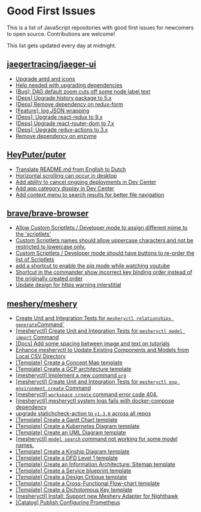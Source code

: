 # Good First Issues

This is a list of JavaScript repositories with good first issues for newcomers to open source. Contributions are welcome!

This list gets updated every day at midnight.

## [jaegertracing/jaeger-ui](https://github.com/jaegertracing/jaeger-ui)

- [Upgrade antd and icons](https://github.com/jaegertracing/jaeger-ui/issues/2576)
- [Help needed with upgrading dependencies](https://github.com/jaegertracing/jaeger-ui/issues/1199)
- [[Bug]: DAG default zoom cuts off some node label text](https://github.com/jaegertracing/jaeger-ui/issues/2060)
- [[Deps] Upgrade history package to 5.x](https://github.com/jaegertracing/jaeger-ui/issues/2531)
- [[Deps] Remove dependency on redux-form](https://github.com/jaegertracing/jaeger-ui/issues/2556)
- [[Feature]: log JSON wrapping](https://github.com/jaegertracing/jaeger-ui/issues/2477)
- [[Deps]: Upgrade react-redux to 9.x](https://github.com/jaegertracing/jaeger-ui/issues/2530)
- [[Deps] Upgrade react-router-dom to 7.x](https://github.com/jaegertracing/jaeger-ui/issues/2532)
- [[Deps]: Upgrade redux-actions to 3.x](https://github.com/jaegertracing/jaeger-ui/issues/1260)
- [Remove dependency on enzyme](https://github.com/jaegertracing/jaeger-ui/issues/1668)

## [HeyPuter/puter](https://github.com/HeyPuter/puter)

- [Translate README.md from English to Dutch](https://github.com/HeyPuter/puter/issues/736)
- [Horizontal scrolling can occur in desktop](https://github.com/HeyPuter/puter/issues/710)
- [Add ability to cancel ongoing deployments in Dev Center](https://github.com/HeyPuter/puter/issues/879)
- [Add app category display in Dev Center](https://github.com/HeyPuter/puter/issues/1033)
- [Add context menu to search results for better file navigation](https://github.com/HeyPuter/puter/issues/876)

## [brave/brave-browser](https://github.com/brave/brave-browser)

- [Allow Custom Scriptlets / Developer mode to assign different mime to the 'scriptlets'](https://github.com/brave/brave-browser/issues/43108)
- [Custom Scriptlets names should allow uppercase characters and not be restricted to lowercase only.](https://github.com/brave/brave-browser/issues/43107)
- [Custom Scriptlets / Developer mode should have buttons to re-order the list of Scriptlets](https://github.com/brave/brave-browser/issues/43106)
- [add a shortcut to enable the pip mode while watching youtube](https://github.com/brave/brave-browser/issues/43081)
- [Shortcut in the commander show incorrect key binding order instead of the originally created order](https://github.com/brave/brave-browser/issues/43129)
- [Update design for https warning interstitial](https://github.com/brave/brave-browser/issues/21669)

## [meshery/meshery](https://github.com/meshery/meshery)

- [Create Unit and Integration Tests for `mesheryctl relationships generate`Command`](https://github.com/meshery/meshery/issues/12135)
- [[mesheryctl] Create Unit and Integration Tests for `mesheryctl model import` Command](https://github.com/meshery/meshery/issues/12137)
- [[Docs] Add some spacing between image and text on tutorials](https://github.com/meshery/meshery/issues/11783)
- [Enhance mesheryctl to Update Existing Components and Models from Local CSV Directory](https://github.com/meshery/meshery/issues/12134)
- [[Template] Create a Concept Map template](https://github.com/meshery/meshery/issues/12454)
- [[Template] Create a GCP architecture template](https://github.com/meshery/meshery/issues/12498)
- [[mesheryctl] Implement a new command `org`](https://github.com/meshery/meshery/issues/13146)
- [[mesheryctl] Create Unit and Integration Tests for `mesheryctl exp environment create` Command](https://github.com/meshery/meshery/issues/12138)
- [[mesheryctl] `workspace create` command error code 404.](https://github.com/meshery/meshery/issues/11312)
- [[mesheryctl] mesheryctl system logs fails with docker-compose dependency](https://github.com/meshery/meshery/issues/10777)
- [upgrade statichcheck-action to `v1.3.0` across all repos](https://github.com/meshery/meshery/issues/13041)
- [[Template] Create a Gantt Chart template](https://github.com/meshery/meshery/issues/12461)
- [[Template] Create a Kubernetes Diagram template](https://github.com/meshery/meshery/issues/12462)
- [[Template] Create an UML Diagram template](https://github.com/meshery/meshery/issues/12451)
- [[mesheryctl] `model search` command not working for some model names.](https://github.com/meshery/meshery/issues/11319)
- [[Template] Create a Kinship Diagram template](https://github.com/meshery/meshery/issues/12452)
- [[Template] Create a DFD Level 1 template](https://github.com/meshery/meshery/issues/12501)
- [[Template] Create an Information Architecture: Sitemap template](https://github.com/meshery/meshery/issues/12464)
- [[Template] Create a Service blueprint template ](https://github.com/meshery/meshery/issues/12497)
- [[Template] Create a Design Critique template](https://github.com/meshery/meshery/issues/12502)
- [[Template] Create a Cross-Functional Flow-chart template](https://github.com/meshery/meshery/issues/12504)
- [[Template] Create a Dichotomous Key template](https://github.com/meshery/meshery/issues/12463)
- [[mesheryctl] Install: Support new Meshery Adapter for Nighthawk](https://github.com/meshery/meshery/issues/10371)
- [[Catalog] Publish Configuring Prometheus](https://github.com/meshery/meshery/issues/9626)

